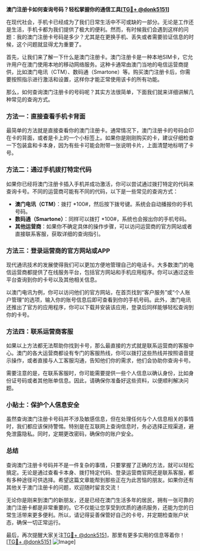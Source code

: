 **澳门注册卡如何查询号码？轻松掌握你的通信工具[[TG💪+ @donk5151](https://t.me/s/donk5151)]**

在现代社会，手机卡已经成为了我们日常生活中不可或缺的一部分。无论是工作还是生活，手机卡都为我们提供了极大的便利。然而，有时候我们会遇到这样的问题：我的澳门注册卡号码是多少？尤其是在更换手机、丢失或者需要验证信息的时候，这个问题就显得尤为重要了。

首先，让我们来了解一下什么是澳门注册卡。澳门注册卡是一种本地SIM卡，它允许用户在澳门使用本地的移动网络服务。这种卡通常由澳门当地的电信运营商提供，比如澳门电讯（CTM）、数码通（Smartone）等。购买澳门注册卡后，你需要按照指示进行激活和设置，这样你才能正常使用该卡的所有功能。

那么，如何查询澳门注册卡的号码呢？其实方法很简单，下面我们就来详细讲解几种常见的查询方式。

### 方法一：直接查看手机卡背面

最简单的方法就是直接查看你的澳门注册卡。通常情况下，澳门注册卡的号码会印在卡的背面，或者是卡上的一个小标签上。如果你是刚刚购买的卡，建议仔细检查一下包装盒和卡本身，因为有些卡可能会附带一张说明卡片，上面清楚地标明了卡号。

### 方法二：通过手机拨打特定代码

如果你已经将澳门注册卡插入手机并成功激活，你可以尝试通过拨打特定的代码来查询卡号。不同的运营商可能有不同的代码，以下是一些常见的查询方式：

- **澳门电讯（CTM）**：拨打 *100#，然后按下拨号键。系统会自动播报你的手机号码。
- **数码通（Smartone）**：同样可以拨打 *100#，系统也会报出你的手机号码。
- **其他运营商**：如果你不确定具体的操作步骤，可以访问运营商的官方网站或者直接联系客服，获取详细的查询指引。

### 方法三：登录运营商的官方网站或APP

现代通讯技术的发展使得我们可以更加方便地管理自己的电话卡。大多数澳门的电信运营商都提供了在线服务平台，包括官方网站和手机应用程序。你可以通过这些平台查询到你的卡号以及其他相关信息。

以澳门电讯为例，你可以访问他们的官方网站，在首页找到“客户服务”或“个人账户管理”的选项，输入你的账号信息后即可查看到你的手机号码。此外，澳门电讯还推出了官方的应用程序，你可以下载并安装该应用，登录后同样能够轻松查询到你的卡号。

### 方法四：联系运营商客服

如果以上方法都无法帮助你找到卡号，那么最直接的方式就是联系运营商的客服中心。澳门的各大运营商都设有专门的客服热线，你可以拨打这些热线并按照语音提示操作，或者直接与人工客服沟通，告知他们你的需求，他们会协助你查询卡号。

需要注意的是，在联系客服时，你可能需要提供一些个人信息以确认身份，比如身份证号码或者其他账单信息。因此，请确保你准备好这些资料，以便顺利解决问题。

### 小贴士：保护个人信息安全

虽然查询澳门注册卡号码并不涉及敏感信息，但在处理任何与个人信息相关的事情时，我们都应该保持警惕。特别是在互联网上查询信息时，务必选择正规渠道，避免泄露隐私。同时，定期更改密码，确保你的账户安全。

### 总结

查询澳门注册卡号码并不是一件复杂的事情，只要掌握了正确的方法，就可以轻松搞定。无论是通过查看卡本身、拨打特定代码、登录运营商官网还是联系客服，都有多种途径可供选择。希望这篇文章能帮到那些正在为此苦恼的朋友。如果你还有其他关于澳门注册卡的问题，欢迎随时留言交流！

无论你是刚来到澳门的新朋友，还是已经在澳门生活多年的居民，拥有一张可靠的澳门注册卡都是非常重要的。它不仅能让您享受到优质的通讯服务，还能为您的日常生活带来更多便利。所以，请记得妥善保管好自己的卡号，并定期检查账户状态，确保一切正常运行。

最后，再次提醒大家关注[TG💪+ @donk5151](https://t.me/s/donk5151)，那里有更多实用的信息等着你！[[TG💪+ @donk5151](https://t.me/s/donk5151) ![Image](https://i.postimg.cc/rwNCRYN7/Snipaste-2025-04-30-17-27-05.png)]